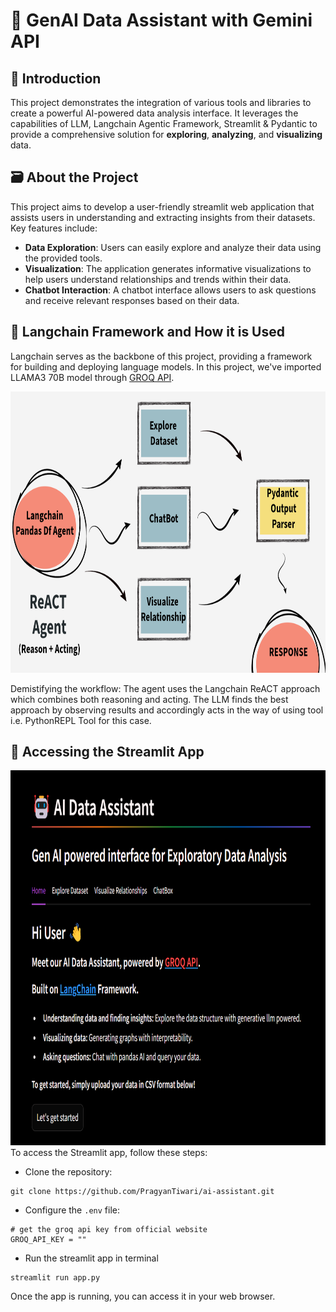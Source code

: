# 🤖 GenAI Data Assistant with Gemini API

## 🪼 Introduction
This project demonstrates the integration of various tools and libraries to create a powerful AI-powered data analysis interface. It leverages the capabilities of LLM, Langchain Agentic Framework, Streamlit & Pydantic to provide a comprehensive solution for **exploring**, **analyzing**, and **visualizing** data.

## 🗃️ About the Project
This project aims to develop a user-friendly streamlit web application that assists users in understanding and extracting insights from their datasets. Key features include:

- **Data Exploration**: Users can easily explore and analyze their data using the provided tools.
- **Visualization**: The application generates informative visualizations to help users understand relationships and trends within their data.
- **Chatbot Interaction**: A chatbot interface allows users to ask questions and receive relevant responses based on their data.


## 🦜 Langchain Framework and How it is Used
Langchain serves as the backbone of this project, providing a framework for building and deploying language models. In this project, we've imported LLAMA3 70B model through [GROQ API](https://groq.com/).


<img src="images/flow.png" width="1000" height="450">

Demistifying the workflow:
The agent uses the Langchain ReACT approach which combines both reasoning and acting. The LLM finds the best approach by observing results and accordingly acts in the way of using tool i.e. PythonREPL Tool for this case.

## 🔮 Accessing the Streamlit App
<img src="images/streamlit img.png" width="900" height="600">
To access the Streamlit app, follow these steps:

- Clone the repository:
```shell
git clone https://github.com/PragyanTiwari/ai-assistant.git
```
- Configure the `.env` file:
```shell
# get the groq api key from official website
GROQ_API_KEY = "" 
```
- Run the streamlit app in terminal
```shell
streamlit run app.py
```

Once the app is running, you can access it in your web browser.


